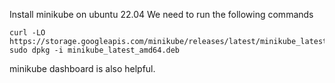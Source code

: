 Install minikube on ubuntu 22.04
We need to run the following commands
```
curl -LO https://storage.googleapis.com/minikube/releases/latest/minikube_latest_amd64.deb
sudo dpkg -i minikube_latest_amd64.deb
```

minikube dashboard is also helpful.